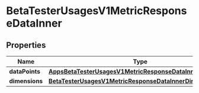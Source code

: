 

# BetaTesterUsagesV1MetricResponseDataInner


## Properties

| Name | Type | Description | Notes |
|------------ | ------------- | ------------- | -------------|
|**dataPoints** | [**AppsBetaTesterUsagesV1MetricResponseDataInnerDataPoints**](AppsBetaTesterUsagesV1MetricResponseDataInnerDataPoints.md) |  |  [optional] |
|**dimensions** | [**BetaTesterUsagesV1MetricResponseDataInnerDimensions**](BetaTesterUsagesV1MetricResponseDataInnerDimensions.md) |  |  [optional] |



